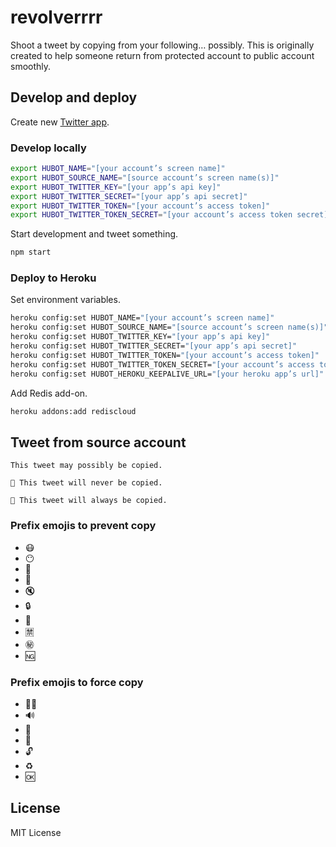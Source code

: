 # revolverrrr

Shoot a tweet by copying from your following… possibly. This is originally created to help someone return from protected account to public account smoothly.

## Develop and deploy

Create new [Twitter app](https://apps.twitter.com/).

### Develop locally

```bash
export HUBOT_NAME="[your account’s screen name]"
export HUBOT_SOURCE_NAME="[source account’s screen name(s)]"
export HUBOT_TWITTER_KEY="[your app’s api key]"
export HUBOT_TWITTER_SECRET="[your app’s api secret]"
export HUBOT_TWITTER_TOKEN="[your account’s access token]"
export HUBOT_TWITTER_TOKEN_SECRET="[your account’s access token secret]"
```

Start development and tweet something.

```bash
npm start
```

### Deploy to Heroku

Set environment variables.

```bash
heroku config:set HUBOT_NAME="[your account’s screen name]"
heroku config:set HUBOT_SOURCE_NAME="[source account’s screen name(s)]"
heroku config:set HUBOT_TWITTER_KEY="[your app’s api key]"
heroku config:set HUBOT_TWITTER_SECRET="[your app’s api secret]"
heroku config:set HUBOT_TWITTER_TOKEN="[your account’s access token]"
heroku config:set HUBOT_TWITTER_TOKEN_SECRET="[your account’s access token secret]"
heroku config:set HUBOT_HEROKU_KEEPALIVE_URL="[your heroku app’s url]"
```

Add Redis add-on.

```bash
heroku addons:add rediscloud
```

## Tweet from source account

```
This tweet may possibly be copied.
```

```
🙅 This tweet will never be copied.
```

```
🙆 This tweet will always be copied.
```

### Prefix emojis to prevent copy

- :mask:
- :no_mouth:
- :speak_no_evil:
- :no_good:
- :mute:
- :lock:
- :no_entry_sign:
- :u7981:
- :secret:
- :ng:

### Prefix emojis to force copy

- :ok_woman:
- :loud_sound:
- :loudspeaker:
- :mega:
- :unlock:
- :recycle:
- :ok:

## License

MIT License
